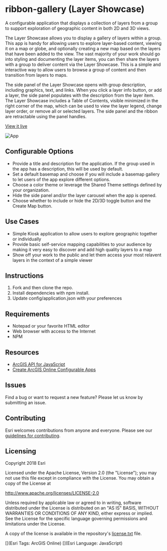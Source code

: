 # ribbon-gallery (Layer Showcase)

A configurable application that displays a collection of layers from a group to support exploration of geographic content in both 2D and 3D views.

The Layer Showcase allows you to display a gallery of layers within a group. This app is handy for allowing users to explore layer-based content, viewing it on a map or globe, and optionally creating a new map based on the layers that have been added to the view. The vast majority of your work should go into styling and documenting the layer items, you can then share the layers with a group to deliver content via the Layer Showcase. This is a simple and interactive way to allow users to browse a group of content and then transition from layers to maps.

The side panel of the Layer Showcase opens with group description, including graphics, text, and links. When you click a layer info button, or add a layer, the side panel populates with the description from the layer item. The Layer Showcase includes a Table of Contents, visible minimized in the right corner of the map, which can be used to view the layer legend, change layer order, or remove all or selected layers. The side panel and the ribbon are retractable using the panel handles.


[View it live](http://www.arcgis.com/apps/LayerShowcase/index.html)

![App](http://www.arcgis.com/sharing/rest/content/items/42f6d0085ca34e67bb2ef0dae3e0f8f1/info/thumbnail/thumbnail1534955443981.png)

## Configurable Options 
* Provide a title and description for the application. If the group used in the app has a description, this will be used by default. 
* Set a default basemap and choose if you will include a basemap gallery to let users of the app explore different options.
* Choose a color theme or leverage the Shared Theme settings defined by your organization.
* Hide the side panel and/or the layer carousel when the app is opened. 
* Choose whether to include or hide the 2D/3D toggle button and the Create Map button.

## Use Cases
* Simple Kiosk application to allow users to explore geographic together or individually
* Provide basic self-service mapping capabilities to your audience by making it very easy to discover and add high quality layers to a map
* Show off your work to the public and let them access your most relavent layers in the context of a simple viewer

## Instructions

1. Fork and then clone the repo. 
2. Install dependencies with npm install.
3. Update config/application.json with your preferences

## Requirements

* Notepad or your favorite HTML editor
* Web browser with access to the Internet
* NPM 

## Resources

* [ArcGIS API for JavaScript](https://developers.arcgis.com/javascript/)
* [Create ArcGIS Online Configurable Apps](http://doc.arcgis.com/en/arcgis-online/create-maps/create-app-templates.htm)


## Issues

Find a bug or want to request a new feature?  Please let us know by submitting an issue.

## Contributing

Esri welcomes contributions from anyone and everyone. Please see our [guidelines for contributing](https://github.com/esri/contributing).

## Licensing
Copyright 2018 Esri

Licensed under the Apache License, Version 2.0 (the "License");
you may not use this file except in compliance with the License.
You may obtain a copy of the License at

   http://www.apache.org/licenses/LICENSE-2.0

Unless required by applicable law or agreed to in writing, software
distributed under the License is distributed on an "AS IS" BASIS,
WITHOUT WARRANTIES OR CONDITIONS OF ANY KIND, either express or implied.
See the License for the specific language governing permissions and
limitations under the License.

A copy of the license is available in the repository's [license.txt]( https://raw.github.com/Esri/ribbon-gallery/master/license.txt) file.

[](Esri Tags: ArcGIS Online)
[](Esri Language: JavaScript)​
